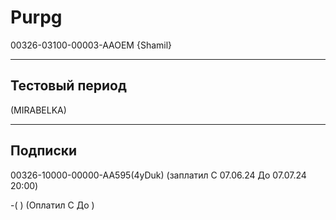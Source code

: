 # Purpg

00326-03100-00003-AAOEM {Shamil}

-------
Тестовый период 
-------
(MIRABELKA)


-------
Подписки
-------
00326-10000-00000-AA595(4yDuk) (заплатил C 07.06.24 До 07.07.24  20:00) 
 
 
 
-(  ) (Оплатил C   До   ) 
